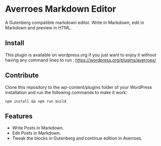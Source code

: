 # Averroes Markdown Editor

A Gutenberg compatible markdown editor. Write in Markdown, edit in Markdown and preview in HTML.

## Install

This plugin is available on wordpress.org if you just want to enjoy it without having any command lines to run : https://wordpress.org/plugins/averroes/

## Contribute

Clone this repository to the wp-content/plugins folder of your WordPress installation and run the following commands to make it work:

`npm install && npm run build`

## Features

* Write Posts in Markdown.
* Edit Posts in Markdown.
* Tweak the blocks in Gutenberg and continue edition in Averroes.

